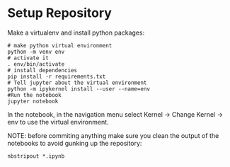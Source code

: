 # Setup Repository

Make a virtualenv and install python packages:

```
# make python virtual environment
python -m venv env
# activate it
. env/bin/activate
# install dependencies
pip install -r requirements.txt
# Tell jupyter about the virtual environment
python -m ipykernel install --user --name=env
#Run the notebook
jupyter notebook
```

In the notebook, in the navigation menu select Kernel -> Change Kernel -> env to use the virtual environment.

NOTE: before commiting anything make sure you clean the output of the notebooks to avoid gunking up the repository:

```
nbstripout *.ipynb
```
